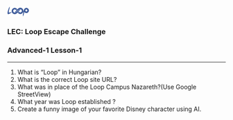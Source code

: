 <img src='loop.png' width='10%'>

### LEC: Loop Escape Challenge
### Advanced-1 Lesson-1
---
1. What is “Loop” in Hungarian?
2. What is the correct Loop site URL?
3. What was in place of the Loop Campus Nazareth?(Use Google StreetView)
4. What year was Loop established ?
5. Create a funny image of your favorite Disney character using AI.

